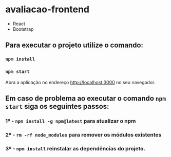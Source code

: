 # avaliacao-frontend

- React
- Bootstrap

## Para executar o projeto utilize o comando: 

### `npm install`

### `npm start`

Abra a aplicação no endereço [http://localhost:3000](http://localhost:3000) no seu navegador.

## Em caso de problema ao executar o comando `npm start` siga os seguintes passos:

### 1º - `npm install -g npm@latest` para atualizar o npm

### 2º - `rm -rf node_modules` para remover os módulos existentes

### 3º - `npm install` reinstalar as dependências do projeto.
